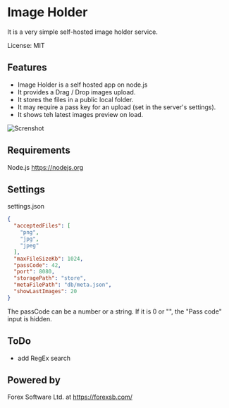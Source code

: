 # Image Holder

It is a very simple self-hosted image holder service.

License: MIT

## Features

 - Image Holder is a self hosted app on node.js
 - It provides a Drag / Drop images upload.
 - It stores the files in a public local folder.
 - It may require a pass key for an upload (set in the server's settings).
 - It shows teh latest images preview on load.
  
![Screnshot](https://image-holder.forexsb.com/store/image-holder-screenshot.png)

## Requirements

Node.js https://nodejs.org

## Settings

settings.json

```json
{
  "acceptedFiles": [
    "png",
    "jpg",
    "jpeg"
  ],
  "maxFileSizeKb": 1024,
  "passCode": 42,
  "port": 8080,
  "storagePath": "store",
  "metaFilePath": "db/meta.json",
  "showLastImages": 20
}
```

 The passCode can be a number or a string. If it is 0 or "", the "Pass code" input is hidden.

## ToDo

 - add RegEx search

## Powered by

Forex Software Ltd. at https://forexsb.com/
